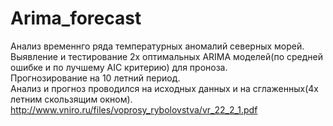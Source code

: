 # Arima_forecast
Анализ временнго ряда температурных аномалий северных морей. \
Выявление и тестирование 2х оптимальных ARIMA моделей(по средней ошибке и по лучшему AIC критерию) для проноза. \
Прогнозирование на 10 летний период. \
Анализ и прогноз проводился на исходных данных и на сглаженных(4х летним скользящим окном). \
http://www.vniro.ru/files/voprosy_rybolovstva/vr_22_2_1.pdf
